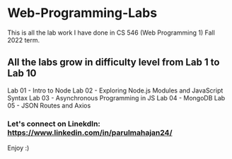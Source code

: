 # Web-Programming-Labs
This is all the lab work I have done in CS 546 (Web Programming 1) Fall 2022 term.

## All the labs grow in difficulty level from Lab 1 to Lab 10

Lab 01 - Intro to Node
Lab 02 - Exploring Node.js Modules and JavaScript Syntax
Lab 03 - Asynchronous Programming in JS
Lab 04 - MongoDB
Lab 05 - JSON Routes and Axios

### Let's connect on LinekdIn: https://www.linkedin.com/in/parulmahajan24/

Enjoy :)
